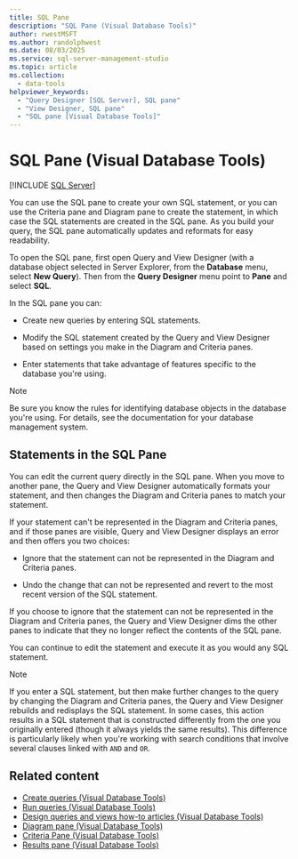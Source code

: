 ```yaml
---
title: SQL Pane
description: "SQL Pane (Visual Database Tools)"
author: rwestMSFT
ms.author: randolphwest
ms.date: 08/03/2025
ms.service: sql-server-management-studio
ms.topic: article
ms.collection:
  - data-tools
helpviewer_keywords:
  - "Query Designer [SQL Server], SQL pane"
  - "View Designer, SQL pane"
  - "SQL pane [Visual Database Tools]"
---
```

# SQL Pane (Visual Database Tools)

[!INCLUDE [SQL Server](../includes/applies-to-version/sqlserver.md)]

You can use the SQL pane to create your own SQL statement, or you can use the Criteria pane and Diagram pane to create the statement, in which case the SQL statements are created in the SQL pane. As you build your query, the SQL pane automatically updates and reformats for easy readability.

To open the SQL pane, first open Query and View Designer (with a database object selected in Server Explorer, from the **Database** menu, select **New Query**). Then from the **Query Designer** menu point to **Pane** and select **SQL**.

In the SQL pane you can:

- Create new queries by entering SQL statements.

- Modify the SQL statement created by the Query and View Designer based on settings you make in the Diagram and Criteria panes.

- Enter statements that take advantage of features specific to the database you're using.

> [!NOTE]  
> Be sure you know the rules for identifying database objects in the database you're using. For details, see the documentation for your database management system.

## Statements in the SQL Pane

You can edit the current query directly in the SQL pane. When you move to another pane, the Query and View Designer automatically formats your statement, and then changes the Diagram and Criteria panes to match your statement.

If your statement can't be represented in the Diagram and Criteria panes, and if those panes are visible, Query and View Designer displays an error and then offers you two choices:

- Ignore that the statement can not be represented in the Diagram and Criteria panes.

- Undo the change that can not be represented and revert to the most recent version of the SQL statement.

If you choose to ignore that the statement can not be represented in the Diagram and Criteria panes, the Query and View Designer dims the other panes to indicate that they no longer reflect the contents of the SQL pane.

You can continue to edit the statement and execute it as you would any SQL statement.

> [!NOTE]  
> If you enter a SQL statement, but then make further changes to the query by changing the Diagram and Criteria panes, the Query and View Designer rebuilds and redisplays the SQL statement. In some cases, this action results in a SQL statement that is constructed differently from the one you originally entered (though it always yields the same results). This difference is particularly likely when you're working with search conditions that involve several clauses linked with `AND` and `OR`.

## Related content

- [Create queries (Visual Database Tools)](create-queries-visual-database-tools.md)
- [Run queries (Visual Database Tools)](run-queries-visual-database-tools.md)
- [Design queries and views how-to articles (Visual Database Tools)](design-queries-and-views-how-to-topics-visual-database-tools.md)
- [Diagram pane (Visual Database Tools)](diagram-pane-visual-database-tools.md)
- [Criteria Pane (Visual Database Tools)](criteria-pane-visual-database-tools.md)
- [Results pane (Visual Database Tools)](results-pane-visual-database-tools.md)
